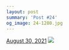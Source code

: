 ```yaml
---
layout: post
summary: 'Post #24'
og_image: 24-1280.jpg
---
```


<p>
  <time>
    <a href="/24">August 30, 2021</a>
  </time>
  <a href="/24">
    <img src="{{ site.assets_url }}/24-640.jpg" srcset="{{ site.assets_url }}/24-320.jpg 320w, {{ site.assets_url }}/24-640.jpg 640w, {{ site.assets_url }}/24-960.jpg 960w, {{ site.assets_url }}/24-1280.jpg 1280w" sizes="(min-width: 700px) 50vw, calc(100vw - 2rem)" />
  </a>
</p>
